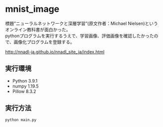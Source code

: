﻿# mnist_image

標題”ニューラルネットワークと深層学習”(原文作者：Michael Nielsen)というオンライン教科書が面白かった。  
pythonプログラムを実行するうえで、学習画像、評価画像を確認したかったので、画像化プログラムを登録する。  

http://nnadl-ja.github.io/nnadl_site_ja/index.html

## 実行環境

- Python                  3.9.1
- numpy                   1.19.5
- Pillow                  8.3.2

## 実行方法
```
python main.py
```


